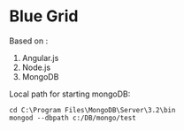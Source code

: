 # Blue Grid

Based on :
1. Angular.js
2. Node.js
3. MongoDB

Local path for starting mongoDB:
``` 
cd C:\Program Files\MongoDB\Server\3.2\bin 
mongod --dbpath c:/DB/mongo/test
```